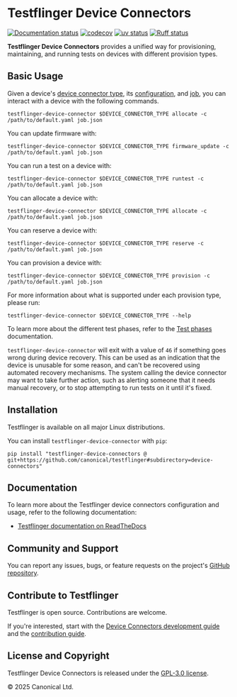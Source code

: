 # Testflinger Device Connectors

[![Documentation status][rtd-badge]][rtd-latest]
[![codecov][cov-badge]][cov-latest]
[![uv status][uv-badge]][uv-site]
[![Ruff status][ruff-badge]][ruff-site]

**Testflinger Device Connectors** provides a unified way for provisioning,
maintaining, and running tests on devices with different provision types.

## Basic Usage

Given a device's [device connector type][device-connector-types], its
[configuration][config-schema], and [job][job-schema], you can interact with a
device with the following commands.

```shell
testflinger-device-connector $DEVICE_CONNECTOR_TYPE allocate -c /path/to/default.yaml job.json
```

You can update firmware with:

```shell
testflinger-device-connector $DEVICE_CONNECTOR_TYPE firmware_update -c /path/to/default.yaml job.json
```

You can run a test on a device with:

```shell
testflinger-device-connector $DEVICE_CONNECTOR_TYPE runtest -c /path/to/default.yaml job.json
```

You can allocate a device with:

```shell
testflinger-device-connector $DEVICE_CONNECTOR_TYPE allocate -c /path/to/default.yaml job.json
```

You can reserve a device with:

```shell
testflinger-device-connector $DEVICE_CONNECTOR_TYPE reserve -c /path/to/default.yaml job.json
```

You can provision a device with:

```shell
testflinger-device-connector $DEVICE_CONNECTOR_TYPE provision -c /path/to/default.yaml job.json
```

For more information about what is supported under each provision type, please run:

```
testflinger-device-connector $DEVICE_CONNECTOR_TYPE --help
```

To learn more about the different test phases, refer to the
[Test phases][test-phases] documentation.

`testflinger-device-connector` will exit with a value of `46` if something goes
wrong during device recovery. This can be used as an indication that the device
is unusable for some reason, and can't be recovered using automated recovery
mechanisms. The system calling the device connector may want to take further
action, such as alerting someone that it needs manual recovery, or to stop
attempting to run tests on it until it's fixed.

## Installation

Testflinger is available on all major Linux distributions.

You can install `testflinger-device-connector` with `pip`:

```shell
pip install "testflinger-device-connectors @ git+https://github.com/canonical/testflinger#subdirectory=device-connectors"
```

## Documentation

To learn more about the Testflinger device connectors configuration and usage,
refer to the following documentation:

- [Testflinger documentation on ReadTheDocs][rtd-latest]

## Community and Support

You can report any issues, bugs, or feature requests on the project's
[GitHub repository][github].

## Contribute to Testflinger

Testflinger is open source. Contributions are welcome.

If you're interested, start with the
[Device Connectors development guide](HACKING.md) and the
[contribution guide](../CONTRIBUTING.md).

## License and Copyright

Testflinger Device Connectors is released under the [GPL-3.0 license](COPYING).

© 2025 Canonical Ltd.

[rtd-badge]: https://readthedocs.com/projects/canonical-testflinger/badge/?version=latest
[rtd-latest]: https://canonical-testflinger.readthedocs-hosted.com/en/latest/
[cov-badge]: https://codecov.io/gh/canonical/testflinger/graph/badge.svg?token=G8Y0VF2CEY&component=device
[cov-latest]: https://codecov.io/gh/canonical/testflinger
[uv-badge]: https://img.shields.io/endpoint?url=https://raw.githubusercontent.com/astral-sh/uv/main/assets/badge/v0.json
[uv-site]: https://github.com/astral-sh/uv
[device-connector-types]: https://canonical-testflinger.readthedocs-hosted.com/en/latest/reference/device-connector-types
[config-schema]: https://canonical-testflinger.readthedocs-hosted.com/en/latest/reference/device-connector-conf
[job-schema]: https://canonical-testflinger.readthedocs-hosted.com/en/latest/reference/job-schema
[test-phases]: https://canonical-testflinger.readthedocs-hosted.com/en/latest/reference/test-phases.html
[github]: https://github.com/canonical/testflinger
[ruff-badge]: https://img.shields.io/endpoint?url=https://raw.githubusercontent.com/astral-sh/ruff/main/assets/badge/v2.json
[ruff-site]: https://github.com/astral-sh/ruff
[testflinger-agent-charm-configs]: https://github.com/canonical/testflinger-agent-charm-configs
